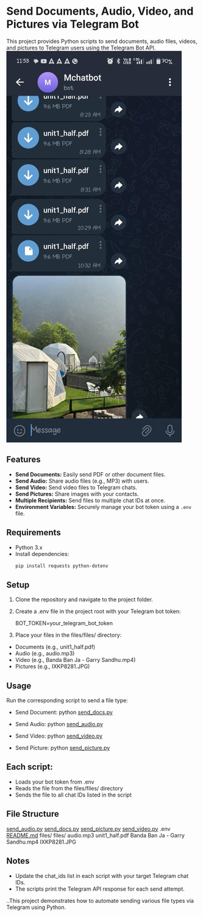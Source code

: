 
# Send Documents, Audio, Video, and Pictures via Telegram Bot

This project provides Python scripts to send documents, audio files, videos, and pictures to Telegram users using the Telegram Bot API.
![Bot Screenshot](images\\result.jpg)

## Features

- **Send Documents:** Easily send PDF or other document files.
- **Send Audio:** Share audio files (e.g., MP3) with users.
- **Send Video:** Send video files to Telegram chats.
- **Send Pictures:** Share images with your contacts.
- **Multiple Recipients:** Send files to multiple chat IDs at once.
- **Environment Variables:** Securely manage your bot token using a `.env` file.

## Requirements

- Python 3.x
- Install dependencies:
  ```sh
  pip install requests python-dotenv

## Setup

1. Clone the repository and navigate to the project folder.
2. Create a .env file in the project root with your Telegram bot token:

    BOT_TOKEN=your_telegram_bot_token

3. Place your files in the files/files/ directory:

- Documents (e.g., unit1_half.pdf)
- Audio (e.g., audio.mp3)
- Video (e.g., Banda Ban Ja - Garry Sandhu.mp4)
- Pictures (e.g., IXKP8281.JPG)

## Usage
Run the corresponding script to send a file type:

- Send Document:
python [send_docs.py](http://_vscodecontentref_/0)

- Send Audio:
python [send_audio.py](http://_vscodecontentref_/1)

- Send Video:
python [send_video.py](http://_vscodecontentref_/2)

- Send Picture: 
python [send_picture.py](http://_vscodecontentref_/3)

## Each script:

- Loads your bot token from .env
- Reads the file from the files/files/ directory
- Sends the file to all chat IDs listed in the script

## File Structure

[send_audio.py](http://_vscodecontentref_/4)
[send_docs.py](http://_vscodecontentref_/5)
[send_picture.py](http://_vscodecontentref_/6)
[send_video.py](http://_vscodecontentref_/7)
.env
[README.md](http://_vscodecontentref_/8)
files/
  files/
    audio.mp3
    unit1_half.pdf
    Banda Ban Ja - Garry Sandhu.mp4
    IXKP8281.JPG

## Notes
- Update the chat_ids list in each script with your target Telegram chat IDs.
- The scripts print the Telegram API response for each send attempt.  



..This project demonstrates how to automate sending various file types via Telegram using Python.